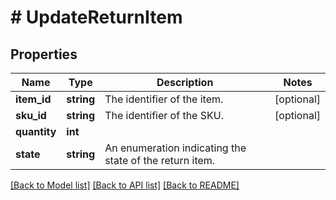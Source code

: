 # # UpdateReturnItem

## Properties

Name | Type | Description | Notes
------------ | ------------- | ------------- | -------------
**item_id** | **string** | The identifier of the item. | [optional] 
**sku_id** | **string** | The identifier of the SKU. | [optional] 
**quantity** | **int** |  | 
**state** | **string** | An enumeration indicating the state of the return item. | 

[[Back to Model list]](../../README.md#documentation-for-models) [[Back to API list]](../../README.md#documentation-for-api-endpoints) [[Back to README]](../../README.md)


